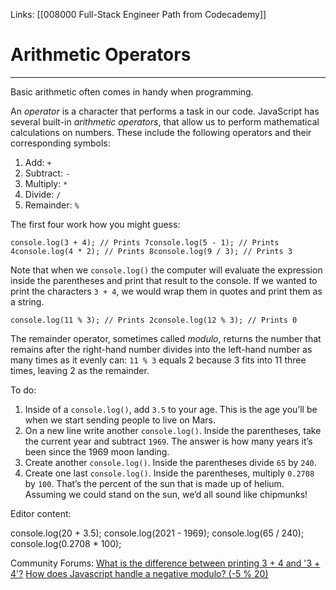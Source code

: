 Links:  [[008000 Full-Stack Engineer Path from Codecademy]]
# Arithmetic Operators
---
Basic arithmetic often comes in handy when programming.

An _operator_ is a character that performs a task in our code. JavaScript has several built-in _arithmetic operators_, that allow us to perform mathematical calculations on numbers. These include the following operators and their corresponding symbols:

1.  Add: `+`
2.  Subtract: `-`
3.  Multiply: `*`
4.  Divide: `/`
5.  Remainder: `%`

The first four work how you might guess:

	console.log(3 + 4); // Prints 7console.log(5 - 1); // Prints 4console.log(4 * 2); // Prints 8console.log(9 / 3); // Prints 3

Note that when we `console.log()` the computer will evaluate the expression inside the parentheses and print that result to the console. If we wanted to print the characters `3 + 4`, we would wrap them in quotes and print them as a string.

	console.log(11 % 3); // Prints 2console.log(12 % 3); // Prints 0

The remainder operator, sometimes called _modulo_, returns the number that remains after the right-hand number divides into the left-hand number as many times as it evenly can: `11 % 3` equals 2 because 3 fits into 11 three times, leaving 2 as the remainder.

To do:
1. Inside of a `console.log()`, add `3.5` to your age.
	This is the age you’ll be when we start sending people to live on Mars.
2. On a new line write another `console.log()`. Inside the parentheses, take the current year and subtract `1969`.
	The answer is how many years it’s been since the 1969 moon landing.
3. Create another `console.log()`. Inside the parentheses divide `65` by `240`.
4. Create one last `console.log()`. Inside the parentheses, multiply `0.2708` by `100`.
	That’s the percent of the sun that is made up of helium. Assuming we could stand on the sun, we’d all sound like chipmunks!
	
Editor content:

console.log(20 + 3.5);
console.log(2021 - 1969);
console.log(65 / 240);
console.log(0.2708 * 100);

Community Forums:
[What is the difference between printing 3 + 4 and '3 + 4'?](https://discuss.codecademy.com/t/what-is-the-difference-between-printing-3-4-and-3-4/489337)
[ How does Javascript handle a negative modulo? (-5 % 20)](https://discuss.codecademy.com/t/how-does-javascript-handle-a-negative-modulo-5-20/489339)
